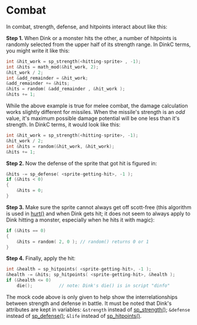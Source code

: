 # Combat

In combat, strength, defense, and hitpoints interact about like this:

**Step 1.** When Dink or a monster hits the other, a number of hitpoints is randomly selected from the upper half of its strength range. In DinkC terms, you might write it like this:

```c
int &hit_work = sp_strength(<hitting-sprite> , -1);
int &hits = math_mod(&hit_work, 2);
&hit_work / 2;
int &add_remainder = &hit_work;
&add_remainder += &hits;
&hits = random( &add_remainder , &hit_work );
&hits += 1;
```

While the above example is true for melee combat, the damage calculation works slightly different for missiles.
When the missile's strength is an *odd* value, it's maximum possible damage potential will be one less than it's strength. In DinkC terms, it would look like this:

```c
int &hit_work = sp_strength(<hitting-sprite>, -1);
&hit_work / 2;
int &hits = random(&hit_work, &hit_work);
&hits += 1;
```

**Step 2.** Now the defense of the sprite that got hit is figured in:

```c
&hits -= sp_defense( <sprite-getting-hit>, -1 );
if (&hits < 0)
{
    &hits = 0;
}
```

**Step 3.** Make sure the sprite cannot always get off scott-free (this algorithm is used in [hurt()](../functions/hurt.md) and when Dink gets hit; it does not seem to always apply to Dink hitting a monster, especially when he hits it with magic):

```c
if (&hits == 0)
{
    &hits = random( 2, 0 ); // random() returns 0 or 1
}
```

**Step 4.** Finally, apply the hit:

```c
int &health = sp_hitpoints( <sprite-getting-hit>, -1 );
&health -= &hits; sp_hitpoints( <sprite-getting-hit>, &health );
if (&health <= 0)
    die();          // note: Dink's die() is in script "dinfo"
```

The mock code above is only given to help show the interrelationships between strength and defense in battle. It must be noted that Dink's attributes are kept in variables: `&strength` instead of [sp_strength()](../functions/sp-strength.md); `&defense` instead of [sp_defense()](../functions/sp-defense.md); `&life` instead of [sp_hitpoints()](../functions/sp-hitpoints.md).
